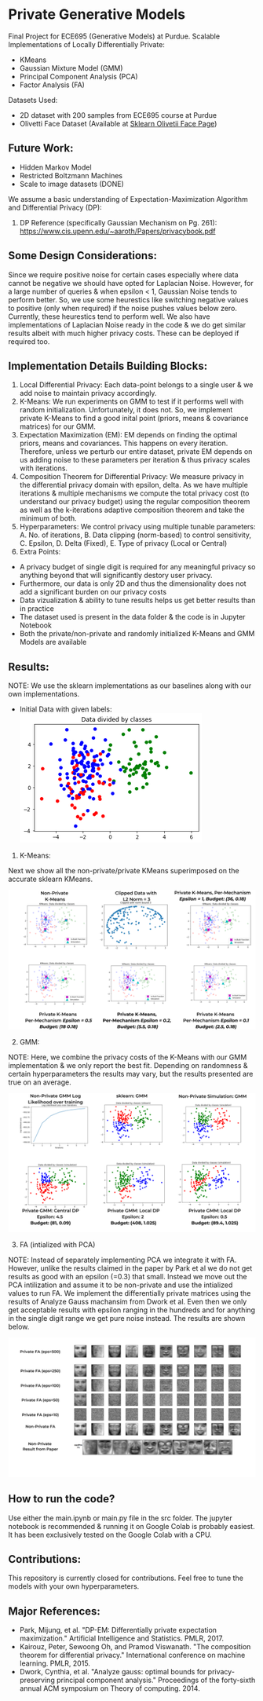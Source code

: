 # Private Generative Models
Final Project for ECE695 (Generative Models) at Purdue. Scalable Implementations of Locally Differentially Private:
- KMeans
- Gaussian Mixture Model (GMM)
- Principal Component Analysis (PCA)
- Factor Analysis (FA)

Datasets Used:
- 2D dataset with 200 samples from ECE695 course at Purdue
- Olivetti Face Dataset (Available at [Sklearn Olivetii Face Page](https://scikit-learn.org/stable/modules/generated/sklearn.datasets.fetch_olivetti_faces.html))

## Future Work:
- Hidden Markov Model
- Restricted Boltzmann Machines
- Scale to image datasets (DONE)

We assume a basic understanding of Expectation-Maximization Algorithm and Differential Privacy (DP):
1. DP Reference (specifically Gaussian Mechanism on Pg. 261): https://www.cis.upenn.edu/~aaroth/Papers/privacybook.pdf

## Some Design Considerations:
Since we require positive noise for certain cases especially where data cannot be negative we should have opted for Laplacian Noise. However, for a large number of queries & when epsilon < 1, Gaussian Noise tends to perform better. So, we use some heurestics like switching negative values to positive (only when required) if the noise pushes values below zero. Currently, these heurestics tend to perform well. We also have implementations of Laplacian Noise ready in the code & we do get similar results albeit with much higher privacy costs. These can be deployed if required too.

## Implementation Details Building Blocks:
1. Local Differential Privacy: Each data-point belongs to a single user & we add noise to maintain privacy accordingly.
2. K-Means: We run experiments on GMM to test if it performs well with random initialization. Unfortunately, it does not. So, we implement private K-Means to find a good inital point (priors, means & covariance matrices) for our GMM.
3. Expectation Maximization (EM): EM depends on finding the optimal priors, means and covariances. This happens on every iteration. Therefore, unless we perturb our entire dataset, private EM depends on us adding noise to these parameters per iteration & thus privacy scales with iterations.
4. Composition Theorem for Differential Privacy: We measure privacy in the differential privacy domain with epsilon, delta. As we have multiple iterations & multiple mechanisms we compute the total privacy cost (to understand our privacy budget) using the regular composition theorem as well as the k-iterations adaptive composition theorem and take the minimum of both.
5. Hyperparameters: We control privacy using multiple tunable parameters: A. No. of iterations, B. Data clipping (norm-based) to control sensitivity, C. Epsilon, D. Delta (Fixed), E. Type of privacy (Local or Central)
6. Extra Points: 
  - A privacy budget of single digit is required for any meaningful privacy so anything beyond that will significantly destory user privacy. 
  - Furthermore, our data is only 2D and thus the dimensionality does not add a significant burden on our privacy costs
  - Data vizualization & ability to tune results helps us get better results than in practice
  - The dataset used is present in the data folder & the code is in Jupyter Notebook
  - Both the private/non-private and randomly initialized K-Means and GMM Models are available

## Results:

NOTE: We use the sklearn implementations as our baselines along with our own implementations.

- Initial Data with given labels:
![Initial Available Data](https://github.com/thehimalayanleo/Private-Generative-Models/blob/main/results/initial-data.png)

1. K-Means:

Next we show all the non-private/private KMeans superimposed on the accurate sklearn KMeans.

![KMeans](https://github.com/thehimalayanleo/Private-Generative-Models/blob/main/results/KMeans.png)

2. GMM:

NOTE: Here, we combine the privacy costs of the K-Means with our GMM implementation & we only report the best fit. Depending on randomness & certain hyperparameters the results may vary, but the results presented are true on an average.

![GMM](https://github.com/thehimalayanleo/Private-Generative-Models/blob/main/results/GMM.png)

3. FA (intialized with PCA)

NOTE: Instead of separately implementing PCA we integrate it with FA. However, unlike the results claimed in the paper by Park et al we do not get results as good with an epsilon (=0.3) that small. Instead we move out the PCA intilization and assume it to be non-private and use the intialized values to run FA. We implement the differentially private matrices using the results of Analyze Gauss machansim from Dwork et al. Even then we only get acceptable results with epsilon ranging in the hundreds and for anything in the single digit range we get pure noise instead. The results are shown below.

![PCA](https://github.com/thehimalayanleo/Private-Generative-Models/blob/main/results/FA-NonPrivate-PCA-New.png)

## How to run the code?

Use either the main.ipynb or main.py file in the src folder. The jupyter notebook is recommended & running it on Google Colab is probably easiest. It has been exclusively tested on the Google Colab with a CPU.

## Contributions:
This repository is currently closed for contributions. Feel free to tune the models with your own hyperparameters.

## Major References:
- Park, Mijung, et al. "DP-EM: Differentially private expectation maximization." Artificial Intelligence and Statistics. PMLR, 2017.
- Kairouz, Peter, Sewoong Oh, and Pramod Viswanath. "The composition theorem for differential privacy." International conference on machine learning. PMLR, 2015.
- Dwork, Cynthia, et al. "Analyze gauss: optimal bounds for privacy-preserving principal component analysis." Proceedings of the forty-sixth annual ACM symposium on Theory of computing. 2014.

